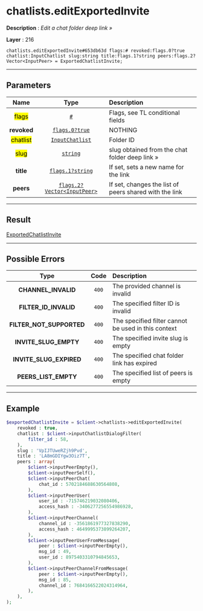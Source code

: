 # chatlists.editExportedInvite

**Description** : *Edit a chat folder deep link &raquo;*

**Layer** : 216

```tl
chatlists.editExportedInvite#653db63d flags:# revoked:flags.0?true chatlist:InputChatlist slug:string title:flags.1?string peers:flags.2?Vector<InputPeer> = ExportedChatlistInvite;
```

---

## Parameters

| Name | Type | Description |
| :---: | :---: | :--- |
| <mark>flags</mark> | [`#`](type/#) | Flags, see TL conditional fields |
| **revoked** | [`flags.0?true`](type/true) | NOTHING |
| <mark>chatlist</mark> | [`InputChatlist`](type/InputChatlist) | Folder ID |
| <mark>slug</mark> | [`string`](type/string) | slug obtained from the chat folder deep link » |
| **title** | [`flags.1?string`](type/string) | If set, sets a new name for the link |
| **peers** | [`flags.2?Vector<InputPeer>`](type/InputPeer) | If set, changes the list of peers shared with the link |

---

## Result

[ExportedChatlistInvite](type/ExportedChatlistInvite)

---

## Possible Errors

| Type | Code | Description |
| :---: | :---: | :--- |
| **CHANNEL_INVALID** | `400` | The provided channel is invalid |
| **FILTER_ID_INVALID** | `400` | The specified filter ID is invalid |
| **FILTER_NOT_SUPPORTED** | `400` | The specified filter cannot be used in this context |
| **INVITE_SLUG_EMPTY** | `400` | The specified invite slug is empty |
| **INVITE_SLUG_EXPIRED** | `400` | The specified chat folder link has expired |
| **PEERS_LIST_EMPTY** | `400` | The specified list of peers is empty |

---

## Example

```php
$exportedChatlistInvite = $client->chatlists->editExportedInvite(
	revoked : true,
	chatlist : $client->inputChatlistDialogFilter(
		filter_id : 58,
	),
	slug : 'VpIJTUweRZjh9Pvd',
	title : 'LA8mGDIYgw3Oiz7T',
	peers : array(
		$client->inputPeerEmpty(),
		$client->inputPeerSelf(),
		$client->inputPeerChat(
			chat_id : 5702184688630564808,
		),
		$client->inputPeerUser(
			user_id : -715746219032080406,
			access_hash : -3406277256554986928,
		),
		$client->inputPeerChannel(
			channel_id : -3561861977327838290,
			access_hash : 4649995373899264207,
		),
		$client->inputPeerUserFromMessage(
			peer : $client->inputPeerEmpty(),
			msg_id : 49,
			user_id : 8975403310794845653,
		),
		$client->inputPeerChannelFromMessage(
			peer : $client->inputPeerEmpty(),
			msg_id : 85,
			channel_id : 7684166522024314964,
		),
	),
);
```
